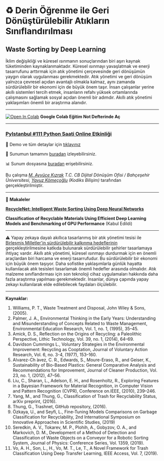 # :recycle: Derin Öğrenme ile Geri Dönüştürülebilir Atıkların Sınıflandırılması

## Waste Sorting by Deep Learning

İklim değişikliği ve küresel ısınmanın sonuçlarından biri aşırı kaynak tüketiminden kaynaklanmaktadır. Küresel ısınmayı yavaşlatmak ve enerji tasarrufunu arttırmak için atık yönetimi çerçevesinde geri dönüşümün yaygın olarak uygulanması gerekmektedir. Atık yönetimi ve geri dönüşüm yalnızca çevresel açıdan avantajlı olmakla kalmaz, aynı zamanda sürdürülebilir bir ekonomi için de büyük önem taşır. İnsan çalışanlar yerine akıllı sistemleri tercih etmek, insanların refahı yüksek ortamlarında çalışmasını sağlamak sosyal açıdan önemli bir adımdır. Akıllı atık yönetimi yaklaşımları önemli bir araştırma alanıdır.


---

[![Open In Colab](https://colab.research.google.com/assets/colab-badge.svg)](https://colab.research.google.com/github/yz-ai/waste-sorting-by-deep-learning/blob/master/notebooks/waste-sorting-by-dl-training.ipynb) **Google Colab Eğitim Not Defterinde Aç**

---

### [PyIstanbul #111 Python Saati Online Etkinliği](https://www.meetup.com/tr-TR/python-istanbul/events/270976079/)

:apple: Demo ve tüm detaylar için [tıklayınız](https://github.com/yz-ai/waste-sorting-by-deep-learning)

:movie_camera: Sunumun tamamını [buradan](https://www.youtube.com/watch?v=5kTNnXin6r8&feature=youtu.be) izleyebilirsiniz.

:bar_chart: Sunum dosyasına [buradan](https://github.com/yz-ai/waste-sorting-by-deep-learning/) erişebilirsiniz.

Bu çalışma *[M. Ayyüce Kızrak](http://www.ayyucekizrak.com/) T.C. CB Dijital Dönüşüm Ofisi / Bahçeşehir Üniversitesi, [Yavuz Kömeçoğlu](http://blog.yavuzkomecoglu.com/) (Kodiks Bilişim)* tarafından gerçekleştirilmiştir.

---

:bookmark_tabs: **Makaleler**

**[RecycleNet: Intelligent Waste Sorting Using Deep Neural Networks](https://ieeexplore.ieee.org/document/8466276)**

**Classification of Recyclable Materials Using Efficient Deep Learning Models and Benchmarking of GPU Performance** (Kabul Edildi)

---

:warning: Yapay zekaya dayalı akıllıca tasarlanmış bir atık yönetimi tesisi ile [Birleşmiş Milletler'in sürdürülebilir kalkınma hedeflerinin](https://ec.europa.eu/international-partnerships/sustainable-development-goals_en) gerçekleştirilmesine katkıda bulunarak sürdürülebilir şehirler tasarlamaya ihtiyaç vardır. Akıllı atık yönetimi, küresel ısınmayı durdurmak için en önemli araçlardan biri harcama ve enerji tasarrufudur. Bu sürdürülebilir bir ekonomi için büyük önem taşıyor. Daha sofistike yaklaşımlarla günlük hayatta kullanılacak atık tesisleri tasarlamak önemli hedefler arasında olmalıdır. Atık malzeme sınıflandırması için son teknoloji cihaz uygulamaları hakkında daha fazla araştırma yapılması gerekmektedir. İnsanlar, dünya çapında yapay zekayı kullanılarak elde edilebilecek faydaları ölçülebilir.

---

**Kaynaklar:**

1.	Williams, P. T., Waste Treatment and Disposal, John Wiley & Sons, (2005).
2.	Palmer, J. A., Environmental Thinking in the Early Years: Understanding and Misunderstanding of Concepts Related to Waste Management, Environmental Education Research, Vol. 1, no. 1, (1995), 35–45.
3.	Amick, D. S., Reflection on the Origins of Recycling: a Paleolithic Perspective, Lithic Technology, Vol. 39, no. 1, (2014), 64–69.
4.	Davidson Cummings L., Voluntary Strategies in the Environmental Improvement: Recycling as Cooptation, Journal of Voluntary Action Research, Vol. 6, no. 3-4, (1977), 153–160.
5.	Alvarez-Ch ́avez, C. R., Edwards, S., Moure-Eraso, R., and Geiser, K., Sustainability of Bio-Based Plastics: General Comparative Analysis and Recommendations for Improvement, Journal of Cleaner Production, Vol. 23, no. 1, (2012), 47–56.
6.	Liu, C., Sharan, L., Adelson, E. H., and Rosenholtz, R., Exploring Features in a Bayesian Framework for Material Recognition, in Computer Vision and Pattern Recognition (CVPR), Conference on.IEEE, (2010), 239–246.
7.	Yang, M., and Thung, G., Classification of Trash for Recyclability Status, arXiv preprint, (2016).
8.	Thung, G., Trashnet, GitHub repository, (2016).
9.	Özkaya, U., and Seyfi, L., Fine-Tuning Models Comparisons on Garbage Classification for Recyclability, 2nd International Symposium on Innovative Approaches in Scientific Studies, (2019)
10.	Seredkin, A. V., Tokarev, M. P., Plohih, A., Gobyzov, O. A., and Markovich, D. M., Development of a Method of Detection and Classification of Waste Objects on a Conveyor for a Robotic Sorting System, Journal of Physics: Conference Series, Vol. 1359, (2019).
11.	Vo, A. H., Son, L., H., Vo, M. T., Le, T., A Novel Framework for Trash Classification Using Deep Transfer Learning, IEEE Access, Vol. 7, (2019).
